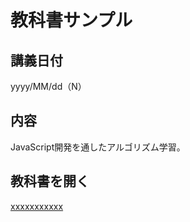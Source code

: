# 教科書サンプル

## 講義日付
yyyy/MM/dd（N）

## 内容
JavaScript開発を通したアルゴリズム学習。

## 教科書を開く
[xxxxxxxxxxx](https://xmatsuda2053.github.io/textbook.sample/index.html)